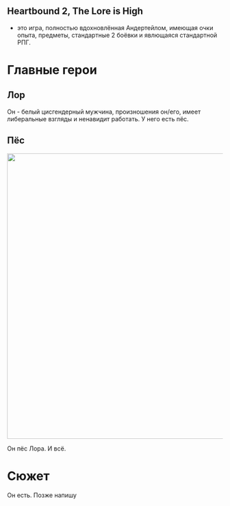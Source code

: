 ## Heartbound 2, The Lore is High 
- это игра, полностью вдохновлённая Андертейлом, имеющая очки опыта, предметы, стандартные 2 боёвки и явлющаяся стандартной РПГ.


# Главные герои

## Лор
Он - белый цисгендерный мужчина, произношения он/его, имеет либеральные взгляды и ненавидит работать. У него есть пёс.

## Пёс
<p align="center">
    <img width="1000" height="667" src="https://rkf.org.ru/wp-content/uploads/2022/08/pics_3.jpg">
</p>
Он пёс Лора. И всё.

# Сюжет
Он есть. Позже напишу
